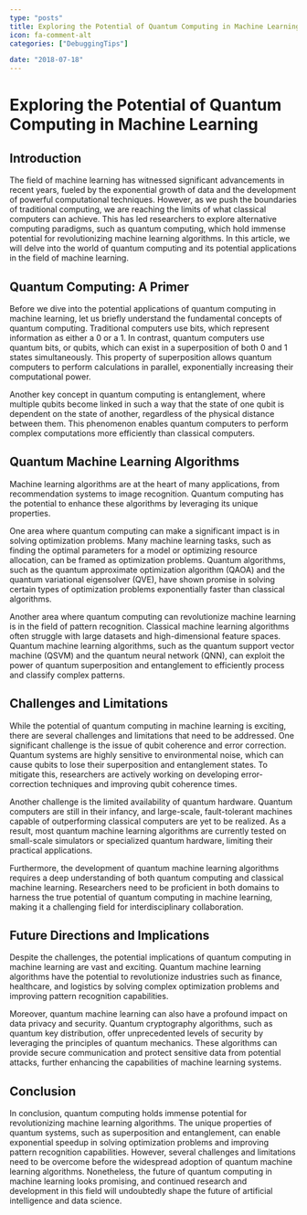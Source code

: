 ```yaml
---
type: "posts"
title: Exploring the Potential of Quantum Computing in Machine Learning
icon: fa-comment-alt
categories: ["DebuggingTips"]

date: "2018-07-18"
---
```




# Exploring the Potential of Quantum Computing in Machine Learning

## Introduction

The field of machine learning has witnessed significant advancements in recent years, fueled by the exponential growth of data and the development of powerful computational techniques. However, as we push the boundaries of traditional computing, we are reaching the limits of what classical computers can achieve. This has led researchers to explore alternative computing paradigms, such as quantum computing, which hold immense potential for revolutionizing machine learning algorithms. In this article, we will delve into the world of quantum computing and its potential applications in the field of machine learning.

## Quantum Computing: A Primer

Before we dive into the potential applications of quantum computing in machine learning, let us briefly understand the fundamental concepts of quantum computing. Traditional computers use bits, which represent information as either a 0 or a 1. In contrast, quantum computers use quantum bits, or qubits, which can exist in a superposition of both 0 and 1 states simultaneously. This property of superposition allows quantum computers to perform calculations in parallel, exponentially increasing their computational power.

Another key concept in quantum computing is entanglement, where multiple qubits become linked in such a way that the state of one qubit is dependent on the state of another, regardless of the physical distance between them. This phenomenon enables quantum computers to perform complex computations more efficiently than classical computers.

## Quantum Machine Learning Algorithms

Machine learning algorithms are at the heart of many applications, from recommendation systems to image recognition. Quantum computing has the potential to enhance these algorithms by leveraging its unique properties.

One area where quantum computing can make a significant impact is in solving optimization problems. Many machine learning tasks, such as finding the optimal parameters for a model or optimizing resource allocation, can be framed as optimization problems. Quantum algorithms, such as the quantum approximate optimization algorithm (QAOA) and the quantum variational eigensolver (QVE), have shown promise in solving certain types of optimization problems exponentially faster than classical algorithms.

Another area where quantum computing can revolutionize machine learning is in the field of pattern recognition. Classical machine learning algorithms often struggle with large datasets and high-dimensional feature spaces. Quantum machine learning algorithms, such as the quantum support vector machine (QSVM) and the quantum neural network (QNN), can exploit the power of quantum superposition and entanglement to efficiently process and classify complex patterns.

## Challenges and Limitations

While the potential of quantum computing in machine learning is exciting, there are several challenges and limitations that need to be addressed. One significant challenge is the issue of qubit coherence and error correction. Quantum systems are highly sensitive to environmental noise, which can cause qubits to lose their superposition and entanglement states. To mitigate this, researchers are actively working on developing error-correction techniques and improving qubit coherence times.

Another challenge is the limited availability of quantum hardware. Quantum computers are still in their infancy, and large-scale, fault-tolerant machines capable of outperforming classical computers are yet to be realized. As a result, most quantum machine learning algorithms are currently tested on small-scale simulators or specialized quantum hardware, limiting their practical applications.

Furthermore, the development of quantum machine learning algorithms requires a deep understanding of both quantum computing and classical machine learning. Researchers need to be proficient in both domains to harness the true potential of quantum computing in machine learning, making it a challenging field for interdisciplinary collaboration.

## Future Directions and Implications

Despite the challenges, the potential implications of quantum computing in machine learning are vast and exciting. Quantum machine learning algorithms have the potential to revolutionize industries such as finance, healthcare, and logistics by solving complex optimization problems and improving pattern recognition capabilities.

Moreover, quantum machine learning can also have a profound impact on data privacy and security. Quantum cryptography algorithms, such as quantum key distribution, offer unprecedented levels of security by leveraging the principles of quantum mechanics. These algorithms can provide secure communication and protect sensitive data from potential attacks, further enhancing the capabilities of machine learning systems.

## Conclusion

In conclusion, quantum computing holds immense potential for revolutionizing machine learning algorithms. The unique properties of quantum systems, such as superposition and entanglement, can enable exponential speedup in solving optimization problems and improving pattern recognition capabilities. However, several challenges and limitations need to be overcome before the widespread adoption of quantum machine learning algorithms. Nonetheless, the future of quantum computing in machine learning looks promising, and continued research and development in this field will undoubtedly shape the future of artificial intelligence and data science.
